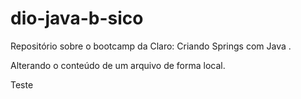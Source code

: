 # dio-java-b-sico
Repositório sobre o bootcamp da Claro: Criando Springs com Java .

Alterando o conteúdo de um arquivo de forma local.

Teste

